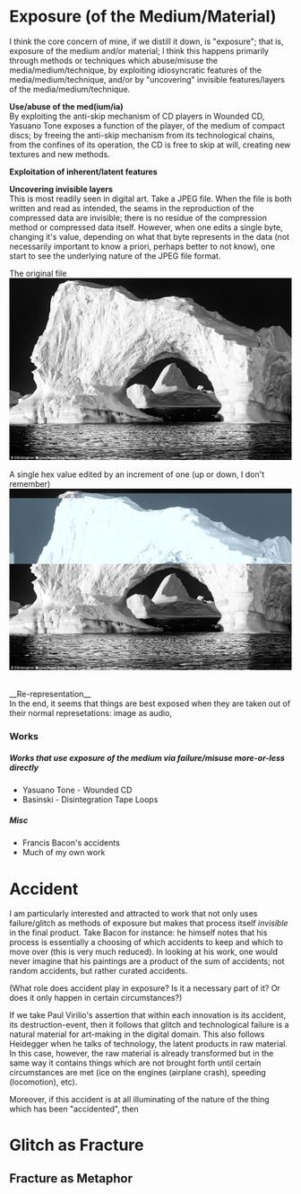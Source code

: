 # Exposure (of the Medium/Material)

I think the core concern of mine, if we distill it down, is "exposure"; that is, exposure of the medium and/or material; I think this happens primarily through methods or techniques which abuse/misuse the media/medium/technique, by exploiting idiosyncratic features of the media/medium/technique, and/or by "uncovering" invisible features/layers of the media/medium/technique.

__Use/abuse of the med(ium/ia)__ <br/>
 By exploiting the anti-skip mechanism of CD players in Wounded CD, Yasuano Tone exposes a function of the player, of the medium of compact discs; by freeing the anti-skip mechanism from its technological chains, from the confines of its operation, the CD is free to skip at will, creating new textures and new methods.

__Exploitation of inherent/latent features__ <br/>

__Uncovering invisible layers__ <br/>
This is most readily seen in digital art. Take a JPEG file. When the file is both written and read as intended, the seams in the reproduction of the compressed data are invisible; there is no residue of the compression method or compressed data itself. However, when one edits a single byte, changing it's value, depending on what that byte represents in the data (not necessarily important to know a priori, perhaps better to not know), one start to see the underlying nature of the JPEG file format.

The original file<br/>
![Plain](include/ice1.jpg)

A single hex value edited by an increment of one (up or down, I don't remember)<br/>
![Plain](include/newIce1.jpg)

<br/>
__Re-representation__<br/>
In the end, it seems that things are best exposed when they are taken out of their normal represetations: image as audio,

### Works

##### Works that use exposure of the medium via failure/misuse more-or-less directly
- Yasuano Tone - Wounded CD
- Basinski - Disintegration Tape Loops

##### Misc
- Francis Bacon's accidents
- Much of my own work


# Accident

I am particularly interested and attracted to work that not only uses failure/glitch as methods of exposure but makes that process itself _invisible_ in the final product. Take Bacon for instance: he himself notes that his process is essentially a choosing of which accidents to keep and which to move over (this is very much reduced). In looking at his work, one would never imagine that his paintings are a product of the sum of accidents; not random accidents, but rather curated accidents.

  (What role does accident play in exposure? Is it a necessary part of it? Or does it only happen in certain circumstances?)

  If we take Paul Virilio's assertion that within each innovation is its accident, its destruction-event, then it follows that glitch and technological failure is a natural material for art-making in the digital domain. This also follows Heidegger when he talks of technology, the latent products in raw material. In this case, however, the raw material is already transformed but in the same way it contains things which are not brought forth until certain circumstances are met (ice on the engines (airplane crash), speeding (locomotion), etc).

  Moreover, if this accident is at all illuminating of the nature of the thing which has been "accidented", then


# Glitch as Fracture

## Fracture as Metaphor

